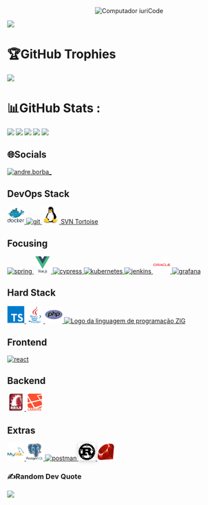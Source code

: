 <img src="https://raw.githubusercontent.com/MicaelliMedeiros/micaellimedeiros/master/image/computer-illustration.png" min-width="300px" max-width="300px" width="300px" align="right" alt="Computador iuriCode">
<br>

[![](https://visitcount.itsvg.in/api?id=AF2B&icon=3&color=1)](https://visitcount.itsvg.in)

# 🏆GitHub Trophies
![](https://github-profile-trophy.vercel.app/?username=AF2B&theme=github&no-frame=false&no-bg=false&margin-w=4)

# 📊GitHub Stats :
![](http://github-profile-summary-cards.vercel.app/api/cards/profile-details?username=af2b&theme=github)
![](http://github-profile-summary-cards.vercel.app/api/cards/repos-per-language?username=af2b&theme=github)
![](http://github-profile-summary-cards.vercel.app/api/cards/most-commit-language?username=af2b&theme=github)
![](http://github-profile-summary-cards.vercel.app/api/cards/stats?username=af2b&theme=github)
![](http://github-profile-summary-cards.vercel.app/api/cards/productive-time?username=af2b&theme=github&utcOffset=8)

## 🌐Socials
<a href="https://instagram.com/andre.borba_" target="blank">
  <img align="center" src="https://raw.githubusercontent.com/rahuldkjain/github-profile-readme-generator/master/src/images/icons/Social/instagram.svg" alt="andre.borba_" height="30" width="40" />
</a>

## DevOps Stack
<p align="left"> <a href="https://www.docker.com/" target="_blank" rel="noreferrer">
  <img src="https://raw.githubusercontent.com/devicons/devicon/master/icons/docker/docker-original-wordmark.svg" 
       alt="docker" width="40" height="40"/> 
</a>
<a href="https://git-scm.com/" target="_blank" rel="noreferrer">
  <img src="https://www.vectorlogo.zone/logos/git-scm/git-scm-icon.svg" alt="git" width="40" height="40"/> 
</a>  
<a href="https://www.linux.org/" target="_blank" rel="noreferrer"> 
  <img src="https://raw.githubusercontent.com/devicons/devicon/master/icons/linux/linux-original.svg" alt="linux" width="40" height="40"/> 
</a>
<a href="https://tortoisesvn.net/" target="_blank" rel="noreferrer">SVN Tortoise</a>
  
## **Focusing**
<a href="https://spring.io/" target="_blank" rel="noreferrer"> 
  <img src="https://www.vectorlogo.zone/logos/springio/springio-icon.svg" alt="spring" width="40" height="40"/> 
</a>
<a href="https://vuejs.org/" target="_blank" rel="noreferrer"> 
  <img src="https://raw.githubusercontent.com/devicons/devicon/master/icons/vuejs/vuejs-original-wordmark.svg" alt="vuejs" width="40" height="40"/> 
</a>
<a href="https://www.cypress.io" target="_blank" rel="noreferrer"> 
  <img src="https://raw.githubusercontent.com/simple-icons/simple-icons/6e46ec1fc23b60c8fd0d2f2ff46db82e16dbd75f/icons/cypress.svg" alt="cypress" width="40" height="40"/> 
</a> 
<a href="https://kubernetes.io" target="_blank" rel="noreferrer"> 
  <img src="https://www.vectorlogo.zone/logos/kubernetes/kubernetes-icon.svg" alt="kubernetes" width="40" height="40"/> 
</a>
<a href="https://www.jenkins.io" target="_blank" rel="noreferrer"> 
  <img src="https://www.vectorlogo.zone/logos/jenkins/jenkins-icon.svg" alt="jenkins" width="40" height="40"/> 
</a>
<a href="https://www.oracle.com/" target="_blank" rel="noreferrer"> 
  <img src="https://raw.githubusercontent.com/devicons/devicon/master/icons/oracle/oracle-original.svg" alt="oracle" width="40" height="40"/> 
</a>
<a href="https://grafana.com" target="_blank" rel="noreferrer"> 
  <img src="https://www.vectorlogo.zone/logos/grafana/grafana-icon.svg" alt="grafana" width="40" height="40"/> 
</a>

## Hard Stack  
<a href="https://www.typescriptlang.org/" target="_blank" rel="noreferrer">
  <img src="https://raw.githubusercontent.com/devicons/devicon/master/icons/typescript/typescript-original.svg" alt="typescript" width="40" height="40"/>
</a>
<a href="https://www.java.com" target="_blank" rel="noreferrer"> 
  <img src="https://raw.githubusercontent.com/devicons/devicon/master/icons/java/java-original.svg" alt="java" width="40" height="40"/> 
</a>
<a href="https://www.php.net" target="_blank" rel="noreferrer"> 
  <img src="https://raw.githubusercontent.com/devicons/devicon/master/icons/php/php-original.svg" alt="php" width="40" height="40"/> 
</a>
<a href="https://ziglang.org/">
  <img src="https://ziglang.org/zig-logo.svg" alt="Logo da linguagem de programação ZIG" width="45" height="40">
</a>

  
## Frontend
<a href="https://reactjs.org" target="_blank" rel="noreferrer">
  <img src="https://upload.wikimedia.org/wikipedia/commons/thumb/a/a7/React-icon.svg/1280px-React-icon.svg.png" alt="react" width="40" height="40"/>
</a>
  
## Backend
<a href="https://rubyonrails.org" target="_blank" rel="noreferrer">
  <img src="https://raw.githubusercontent.com/devicons/devicon/master/icons/rails/rails-original-wordmark.svg" alt="rails" width="40" height="40"/>
</a>
<a href="https://laravel.com/" target="_blank" rel="noreferrer"> 
  <img src="https://raw.githubusercontent.com/devicons/devicon/master/icons/laravel/laravel-plain-wordmark.svg" alt="laravel" width="40" height="40"/> 
</a>
 
## Extras 
 <a href="https://www.mysql.com/" target="_blank" rel="noreferrer"> 
   <img src="https://raw.githubusercontent.com/devicons/devicon/master/icons/mysql/mysql-original-wordmark.svg" alt="mysql" width="40" height="40"/> 
 </a>   
<a href="https://www.postgresql.org" target="_blank" rel="noreferrer"> 
  <img src="https://raw.githubusercontent.com/devicons/devicon/master/icons/postgresql/postgresql-original-wordmark.svg" alt="postgresql" width="40" height="40"/> 
</a> 
<a href="https://postman.com" target="_blank" rel="noreferrer"> 
  <img src="https://www.vectorlogo.zone/logos/getpostman/getpostman-icon.svg" alt="postman" width="40" height="40"/> 
</a>
<a href="https://www.rust-lang.org" target="_blank" rel="noreferrer">
  <img src="https://raw.githubusercontent.com/devicons/devicon/master/icons/rust/rust-plain.svg" alt="rust" width="40" height="40" style="filter: drop-shadow(0 2px 4px rgba(0, 0, 0, 0.2));"/>
</a>
<a href="https://www.ruby-lang.org/en/" target="_blank" rel="noreferrer">
  <img src="https://raw.githubusercontent.com/devicons/devicon/master/icons/ruby/ruby-original.svg" alt="ruby" width="40" height="40"/>
</a>
</p>

### ✍️Random Dev Quote
![](https://quotes-github-readme.vercel.app/api?type=horizontal&theme=github)
